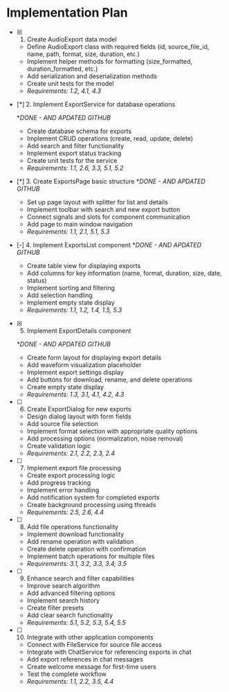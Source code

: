 # Implementation Plan

- [x] 1. Create AudioExport data model




  - Define AudioExport class with required fields (id, source_file_id, name, path, format, size, duration, etc.)
  - Implement helper methods for formatting (size_formatted, duration_formatted, etc.)
  - Add serialization and deserialization methods
  - Create unit tests for the model
  - _Requirements: 1.2, 4.1, 4.3_

- [*] 2. Implement ExportService for database operations

    **DONE - AND APDATED GITHUB*

  - Create database schema for exports
  - Implement CRUD operations (create, read, update, delete)
  - Add search and filter functionality
  - Implement export status tracking
  - Create unit tests for the service
  - _Requirements: 1.1, 2.6, 3.3, 5.1, 5.2_

- [*] 3. Create ExportsPage basic structure
    **DONE - AND APDATED GITHUB*
  - Set up page layout with splitter for list and details
  - Implement toolbar with search and new export button
  - Connect signals and slots for component communication
  - Add page to main window navigation
  - _Requirements: 1.1, 2.1, 5.1, 5.3_

- [-] 4. Implement ExportsList component
     **DONE - AND APDATED GITHUB*
  - Create table view for displaying exports
  - Add columns for key information (name, format, duration, size, date, status)
  - Implement sorting and filtering
  - Add selection handling
  - Implement empty state display
  - _Requirements: 1.1, 1.2, 1.4, 1.5, 5.3_

- [x] 5. Implement ExportDetails component



    **DONE - AND APDATED GITHUB*
  - Create form layout for displaying export details
  - Add waveform visualization placeholder
  - Implement export settings display
  - Add buttons for download, rename, and delete operations
  - Create empty state display
  - _Requirements: 1.3, 3.1, 4.1, 4.2, 4.3_

- [ ] 6. Create ExportDialog for new exports

  - Design dialog layout with form fields
  - Add source file selection
  - Implement format selection with appropriate quality options
  - Add processing options (normalization, noise removal)
  - Create validation logic
  - _Requirements: 2.1, 2.2, 2.3, 2.4_

- [ ] 7. Implement export file processing

  - Create export processing logic
  - Add progress tracking
  - Implement error handling
  - Add notification system for completed exports
  - Create background processing using threads
  - _Requirements: 2.5, 2.6, 4.4_

- [ ] 8. Add file operations functionality

  - Implement download functionality
  - Add rename operation with validation
  - Create delete operation with confirmation
  - Implement batch operations for multiple files
  - _Requirements: 3.1, 3.2, 3.3, 3.4, 3.5_

- [ ] 9. Enhance search and filter capabilities

  - Improve search algorithm
  - Add advanced filtering options
  - Implement search history
  - Create filter presets
  - Add clear search functionality
  - _Requirements: 5.1, 5.2, 5.3, 5.4, 5.5_

- [ ] 10. Integrate with other application components

  - Connect with FileService for source file access
  - Integrate with ChatService for referencing exports in chat
  - Add export references in chat messages
  - Create welcome message for first-time users
  - Test the complete workflow
  - _Requirements: 1.1, 2.2, 3.5, 4.4_